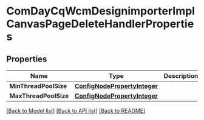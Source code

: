 # ComDayCqWcmDesignimporterImplCanvasPageDeleteHandlerProperties

## Properties
Name | Type | Description | Notes
------------ | ------------- | ------------- | -------------
**MinThreadPoolSize** | [**ConfigNodePropertyInteger**](configNodePropertyInteger.md) |  | [optional] 
**MaxThreadPoolSize** | [**ConfigNodePropertyInteger**](configNodePropertyInteger.md) |  | [optional] 

[[Back to Model list]](../README.md#documentation-for-models) [[Back to API list]](../README.md#documentation-for-api-endpoints) [[Back to README]](../README.md)


